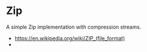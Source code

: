 # Zip

A simple Zip implementation with compression streams.

- https://en.wikipedia.org/wiki/ZIP_(file_format)
- 
